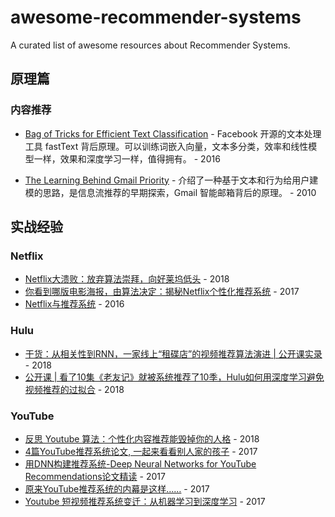 # awesome-recommender-systems
A curated list of awesome resources about Recommender Systems.


## 原理篇
### 内容推荐
- [Bag of Tricks for Efficient Text Classification](https://www.semanticscholar.org/paper/Bag-of-Tricks-for-Efficient-Text-Classification-Joulin-Grave/023cc7f9f3544436553df9548a7d0575bb309c2e) - Facebook 开源的文本处理工具 fastText 背后原理。可以训练词嵌入向量，文本多分类，效率和线性模型一样，效果和深度学习一样，值得拥有。 - 2016

- [The Learning Behind Gmail Priority](https://www.semanticscholar.org/paper/The-Learning-Behind-Gmail-Priority-Aberdeen-Pacovsky/c32e8187d7a575432eee831294b5e2f67962d441) - 介绍了一种基于文本和行为给用户建模的思路，是信息流推荐的早期探索，Gmail 智能邮箱背后的原理。 - 2010





## 实战经验
### Netflix
- [Netflix大溃败：放弃算法崇拜，向好莱坞低头](https://mp.weixin.qq.com/s/1Jdb-8IdmnZmwofObhYanA) - 2018
- [你看到哪版电影海报，由算法决定：揭秘Netflix个性化推荐系统](https://mp.weixin.qq.com/s/lZ4FOOVIxsdKvfW45CYCnA) - 2017
- [Netflix与推荐系统](https://cloud.tencent.com/developer/article/1088952) - 2016

### Hulu
- [干货：从相关性到RNN，一家线上“租碟店”的视频推荐算法演进 | 公开课实录](https://mp.weixin.qq.com/s/KCEcgeiLfI5mKgFdo_Ri6Q) - 2018
- [公开课 | 看了10集《老友记》就被系统推荐了10季，Hulu如何用深度学习避免视频推荐的过拟合](https://mp.weixin.qq.com/s/4KbhzGPF9Jj6ylhKx86szw) - 2018

### YouTube
- [反思 Youtube 算法：个性化内容推荐能毁掉你的人格](https://36kr.com/p/5118920.html) - 2018
- [4篇YouTube推荐系统论文, 一起来看看别人家的孩子](https://medium.com/@yaoyaowd/4%E7%AF%87youtube%E6%8E%A8%E8%8D%90%E7%B3%BB%E7%BB%9F%E8%AE%BA%E6%96%87-%E4%B8%80%E8%B5%B7%E6%9D%A5%E7%9C%8B%E7%9C%8B%E5%88%AB%E4%BA%BA%E5%AE%B6%E7%9A%84%E5%AD%A9%E5%AD%90-b91279e03f83) - 2017
- [用DNN构建推荐系统-Deep Neural Networks for YouTube Recommendations论文精读](https://cloud.tencent.com/developer/article/1163931) - 2017
- [原来YouTube推荐系统的内幕是这样……](https://juejin.im/post/59a93438518825238b251cc2) - 2017
- [Youtube 短视频推荐系统变迁：从机器学习到深度学习](https://zhuanlan.zhihu.com/p/28244445) - 2017
